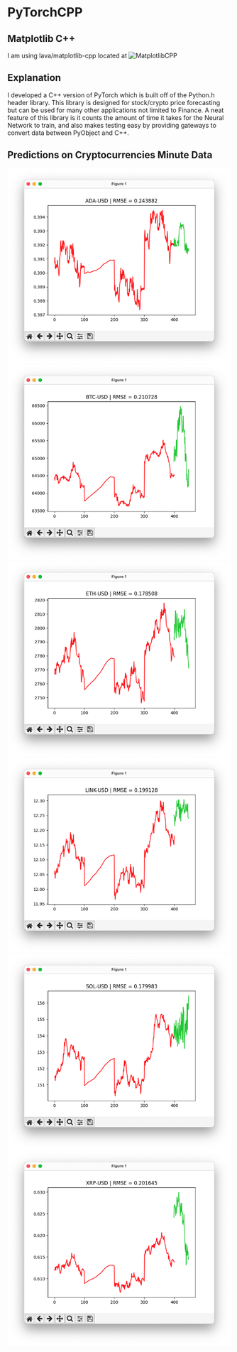 # PyTorchCPP
## Matplotlib C++
I am using lava/matplotlib-cpp located at
![MatplotlibCPP](https://github.com/lava/matplotlib-cpp)

## Explanation
I developed a C++ version of PyTorch which is built off of the Python.h header library. This library is designed for stock/crypto price forecasting but can be used for many other applications not limited to Finance. A neat feature of this library is it counts the amount of time it takes for the Neural Network to train, and also makes testing easy by providing gateways to convert data between PyObject and C++.

## Predictions on Cryptocurrencies Minute Data
![alt](https://github.com/mosharieff47/PyTorchCPP/blob/main/images/ADA.png)
![alt](https://github.com/mosharieff47/PyTorchCPP/blob/main/images/BTC.png)
![alt](https://github.com/mosharieff47/PyTorchCPP/blob/main/images/ETH.png)
![alt](https://github.com/mosharieff47/PyTorchCPP/blob/main/images/LINK.png)
![alt](https://github.com/mosharieff47/PyTorchCPP/blob/main/images/SOL.png)
![alt](https://github.com/mosharieff47/PyTorchCPP/blob/main/images/XRP.png)




